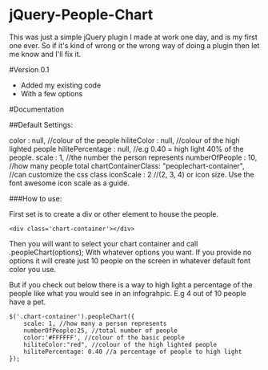 jQuery-People-Chart
===================

This was just a simple jQuery plugin I made at work one day, and is my first one ever. 
So if it's kind of wrong or the wrong way of doing a plugin then let me know and I'll fix it.


#Version 0.1
- Added my existing code
- With a few options

#Documentation

##Default Settings:

color              : null, //colour of the people
hiliteColor        : null, //colour of the high lighted people
hilitePercentage   : null, //e.g 0.40 = high light 40% of the people.
scale              : 1,    //the number the person represents
numberOfPeople     : 10,   //how many people total
chartContainerClass: "peoplechart-container", //can customize the css class
iconScale          : 2 //(2, 3, 4) or icon size. Use the font awesome icon scale as a guide.

###How to use:

First set is to create a div or other element to house the people.

```
<div class='chart-container'></div>
```

Then you will want to select your chart container and call .peopleChart(options);
With whatever options you want. If you provide no options it will create just
10 people on the screen in whatever default font color you use.

But if you check out below there is a way to high light a percentage of the people
like what you would see in an infograhpic. E.g 4 out of 10 people have a pet.

```
$('.chart-container').peopleChart({
	scale: 1, //how many a person represents
	numberOfPeople:25, //total number of people
	color:'#FFFFFF', //colour of the basic people
	hiliteColor:"red", //colour of the high lighted people
	hilitePercentage: 0.40 //a percentage of people to high light
});
```